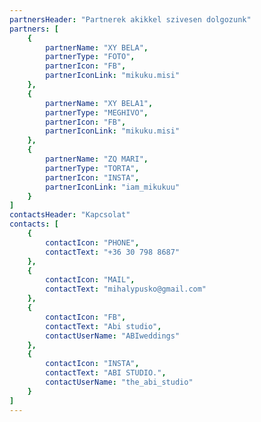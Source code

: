 ```yaml
---
partnersHeader: "Partnerek akikkel szivesen dolgozunk"
partners: [
    {
        partnerName: "XY BELA",
        partnerType: "FOTO",
        partnerIcon: "FB",
        partnerIconLink: "mikuku.misi"
    },
    {
        partnerName: "XY BELA1",
        partnerType: "MEGHIVO",
        partnerIcon: "FB",
        partnerIconLink: "mikuku.misi"
    },
    {
        partnerName: "ZQ MARI",
        partnerType: "TORTA",
        partnerIcon: "INSTA",
        partnerIconLink: "iam_mikukuu"
    }
]
contactsHeader: "Kapcsolat"
contacts: [
    {
        contactIcon: "PHONE",
        contactText: "+36 30 798 8687"
    },
    {
        contactIcon: "MAIL",
        contactText: "mihalypusko@gmail.com"
    },
    {
        contactIcon: "FB",
        contactText: "Abi studio",
        contactUserName: "ABIweddings"
    },
    {
        contactIcon: "INSTA",
        contactText: "ABI STUDIO.",
        contactUserName: "the_abi_studio"
    }
]
---
```

